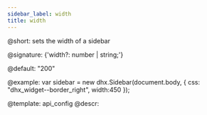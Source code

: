 ```yaml
---
sidebar_label: width
title: width
---          
```


@short: sets the width of a sidebar

@signature: {'width?: number | string;'}

@default: "200"

@example: 
var sidebar = new dhx.Sidebar(document.body, {
    css: "dhx_widget--border_right",
    width:450
});


@template:	api_config
@descr: 




